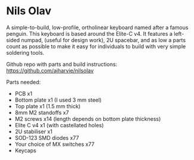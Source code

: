 # Nils Olav
A simple-to-build, low-profile, ortholinear keyboard named after a famous penguin. This keyboard is based around the Elite-C v4. It features a left-sided numpad, (useful for design work), 2U spacebar, and as low a parts count as possible to make it easy for individuals to build with very simple soldering tools.

Github repo with parts and build instructions: https://github.com/ajharvie/nilsolav

Parts needed:
* PCB x1
* Bottom plate x1 (I used 3 mm steel)
* Top plate x1 (1.5 mm thick)
* 8mm M2 standoffs x7
* M2 screws x14 (length depends on bottom plate thickness)
* Elite C v4 x1 (with castellated holes)
* 2U stabiliser x1
* SOD-123 SMD diodes x77
* Your choice of MX switches x77
* Keycaps
